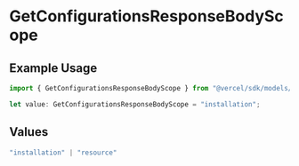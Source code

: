 # GetConfigurationsResponseBodyScope

## Example Usage

```typescript
import { GetConfigurationsResponseBodyScope } from "@vercel/sdk/models/getconfigurationsop.js";

let value: GetConfigurationsResponseBodyScope = "installation";
```

## Values

```typescript
"installation" | "resource"
```
